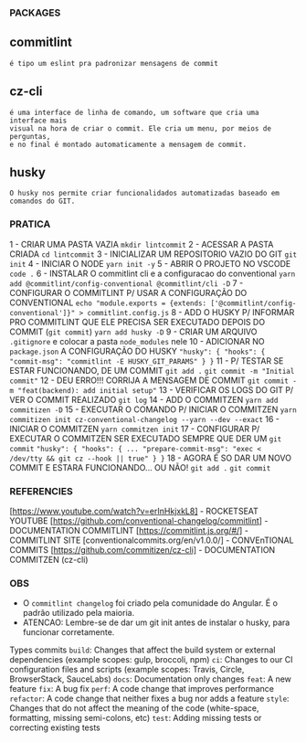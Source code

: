 ### PACKAGES

  ## commitlint
    é tipo um eslint pra padronizar mensagens de commit

  ## cz-cli
    é uma interface de linha de comando, um software que cria uma interface mais
    visual na hora de criar o commit. Ele cria um menu, por meios de perguntas, 
    e no final é montado automaticamente a mensagem de commit.

  ## husky
    O husky nos permite criar funcionalidados automatizadas baseado em comandos do GIT.


### PRATICA

  1   - CRIAR UMA PASTA VAZIA
    `mkdir lintcommit`
  2   - ACESSAR A PASTA CRIADA
    `cd lintcommit`
  3   - INICIALIZAR UM REPOSITORIO VAZIO DO GIT
    `git init`
  4   - INICIAR O NODE
    `yarn init -y`
  5   - ABRIR O PROJETO NO VSCODE
    `code .`
  6   - INSTALAR O commitlint cli e a configuracao do conventional
    `yarn add @commitlint/config-conventional @commitlint/cli -D`
  7   - CONFIGURAR O COMMITLINT P/ USAR A CONFIGURAÇÃO DO CONVENTIONAL 
    `echo "module.exports = {extends: ['@commitlint/config-conventional']}" > commitlint.config.js`
  8   - ADD O HUSKY P/ INFORMAR PRO COMMITLINT QUE ELE PRECISA SER EXECUTADO DEPOIS DO COMMIT (`git commit`)
    `yarn add husky -D`
  9   - CRIAR UM ARQUIVO `.gitignore` e colocar a pasta `node_modules` nele
  10  - ADICIONAR NO `package.json` A CONFIGURAÇÃO DO HUSKY
    ``
      "husky": {
        "hooks": {
          "commit-msg": "commitlint -E HUSKY_GIT_PARAMS"
        }
      }
    ``
  11  - P/ TESTAR SE ESTAR FUNCIONANDO, DE UM COMMIT
    `git add .`
    `git commit -m "Initial commit"`
  12  - DEU ERRO!!! CORRIJA A MENSAGEM DE COMMIT
    `git commit -m "feat(backend): add initial setup"`
  13  - VERIFICAR OS LOGS DO GIT P/ VER O COMMIT REALIZADO
    `git log`
  14  - ADD O COMMITZEN
    `yarn add commitizen -D`
  15  - EXECUTAR O COMANDO P/ INICIAR O COMMITZEN
    `yarn commitizen init cz-conventional-changelog --yarn --dev --exact`
  16  - INICIAR O COMMITZEN
    `yarn commitzen init`
  17  - CONFIGURAR P/ EXECUTAR O COMMITZEN SER EXECUTADO SEMPRE QUE DER UM `git commit`
    ``
      "husky": {
        "hooks": {
          ...
          "prepare-commit-msg": "exec < /dev/tty && git cz --hook || true"
        }
      }
    ``
  18  - AGORA É SO DAR UM NOVO COMMIT E ESTARA FUNCIONANDO... OU NÃO!
    `git add .`
    `git commit`

### REFERENCIES
  [https://www.youtube.com/watch?v=erInHkjxkL8] - ROCKETSEAT YOUTUBE 
  [https://github.com/conventional-changelog/commitlint]  - DOCUMENTATION COMMITLINT
  [https://commitlint.js.org/#/]  - COMMITLINT SITE
  [conventionalcommits.org/en/v1.0.0/]  - CONVEnTIONAL COMMITS
  [https://github.com/commitizen/cz-cli] - DOCUMENTATION COMMITZEN (cz-cli)

### OBS
  * O `commitlint changelog` foi criado pela comunidade do Angular. É o padrão utilizado pela maioria.
  * ATENCAO: Lembre-se de dar um git init antes de instalar o husky, para funcionar corretamente.

  Types commits
    `build`: Changes that affect the build system or external dependencies (example scopes: gulp, broccoli, npm)
    `ci`: Changes to our CI configuration files and scripts (example scopes: Travis, Circle, BrowserStack, SauceLabs)
    `docs`: Documentation only changes
    `feat`: A new feature
    `fix`: A bug fix
    `perf`: A code change that improves performance
    `refactor`: A code change that neither fixes a bug nor adds a feature
    `style`: Changes that do not affect the meaning of the code (white-space, formatting, missing semi-colons, etc)
    `test`: Adding missing tests or correcting existing tests